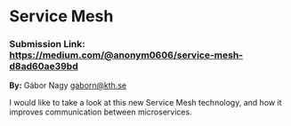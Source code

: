 # Service Mesh

### Submission Link: https://medium.com/@anonym0606/service-mesh-d8ad60ae39bd

**By:** Gábor Nagy gaborn@kth.se

I would like to take a look at this new Service Mesh technology, and how it improves communication between microservices.
